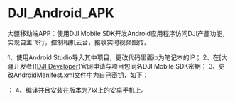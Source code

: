 # DJI_Android_APK
大疆移动端APP：使用DJI Mobile SDK开发Android应用程序访问DJI产品功能，实现自主飞行，控制相机云台，接收实时视频图传。

1、使用Android Studio导入其中项目，更改代码里面ip为笔记本的IP；
2、在[大疆开发者]([DJI Developer](https://developer.dji.com/cn/))官网申请与项目包同名DJI Mobile SDK密钥；
3、更改AndroidManifest.xml文件中为自己密钥，如下：

<meta-data android:name="com.dji.sdk.API_KEY" android:value="xxxxx"/>；
4、编译并且安装在版本为7以上的安卓手机上。
